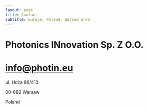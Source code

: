 ```yaml
---
layout: page
title: Contact
subtitle: Europe, Poland, Warsaw area
---
```


# Photonics INnovation Sp. Z O.O.

# info@photin.eu


ul. Hoża 86/410   

00-682 Warsaw  

Poland  



